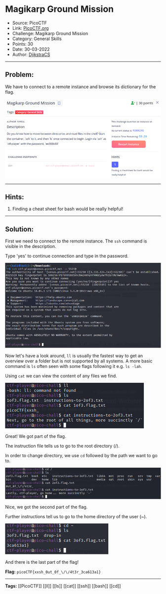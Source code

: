 # Magikarp Ground Mission
* Source: PicoCTF
* Link: [PicoCTF.org](https://picoctf.org/)
* Challenge: Magikarp Ground Mission
* Category: General Skills
* Points: 30
* Date: 30-03-2022
* Author: [DjikstraCS](https://github.com/DjikstraCS)

---
## Problem:

We have to connect to a remote instance and browse its dictionary for the flag.

![](./attachments/Pasted%20image%2020220330152605.png)

---
## Hints:
1. Finding a cheat sheet for bash would be really helpful!

---
## Solution:
First we need to connect to the remote instance. The `ssh` command is visible in the description.

Type 'yes' to continue connection and type in the password.

![](./attachments/Pasted%20image%2020220330153031.png)

Now let's have a look around, `ll` is usually the fastest way to get an overview over a folder but is not supported by all systems. A more basic command is `ls` often seen with some flags following it e.g. `ls -lah`.

Using `cat` we can view the content of any files we find.

![](./attachments/Pasted%20image%2020220330153935.png)

Great! We got part of the flag. 

The instruction file tells us to go to the root directory (/).

In order to change directory, we use `cd` followed by the path we want to go to.

![](./attachments/Pasted%20image%2020220330154408.png)

Nice, we got the second part of the flag.

Further instructions tell us to go to the home directory of the user (~).

![](./attachments/Pasted%20image%2020220330154938.png)

And there is the last part of the flag!

**Flag:** `picoCTF{xxsh_0ut_0f_\/\/4t3r_3ca613a1}`

---
**Tags:** [[PicoCTF]] [[ll]] [[ls]] [[cat]] [[ssh]] [[bash]] [[cd]]